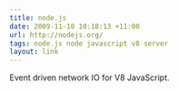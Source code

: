 ```yaml
---
title: node.js
date: 2009-11-10 10:18:13 +11:00
url: http://nodejs.org/
tags: node.js node javascript v8 server
layout: link
---
```

Event driven network IO for V8 JavaScript.
